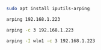 ```bash
sudo apt install iputils-arping
```

```bash
arping 192.168.1.223
```

```bash
arping -c 3 192.168.1.223
```

```bash
arping -I wlo1 -c 3 192.168.1.223
```

